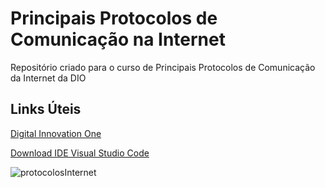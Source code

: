 # Principais Protocolos de Comunicação na Internet
Repositório criado para o curso de Principais Protocolos de Comunicação da Internet da DIO

## Links Úteis
[Digital Innovation One](https://www.dio.me/)

[Download IDE Visual Studio Code](https://code.visualstudio.com/download)

![protocolosInternet](https://user-images.githubusercontent.com/73789587/175399331-a368a49b-ccfc-4711-a149-ed56347e27fa.jpg)
